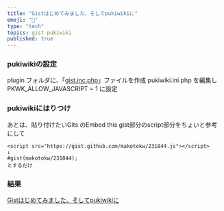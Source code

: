 ```yaml
---
title: "Gistはじめてみました、そしてpukiwikiに"
emoji: "📝"
type: "tech"
topics: gist pukiwiki
published: true
---
```


### pukiwikiの設定
plugin フォルダに、「[gist.inc.php](https://gist.github.com/makotokw/231844)」ファイルを作成
pukiwiki.ini.php を編集し PKWK_ALLOW_JAVASCRIPT = 1 に設定

### pukiwikiにはりつけ
あとは、貼り付けたいGits のEmbed this gist部分のscript部分をちょいと参考にして

```lang:text
<script src="https://gist.github.com/makotokw/231844.js"></script>
↓
#gist(makotokw/231844);
とするだけ
```

### 結果
[Gistはじめてみました、そしてpukiwikiに](http://www.sea-bird.org/pukiwiki/index.php?Gist%A4%CF%A4%B8%A4%E1%A4%C6%A4%DF%A4%DE%A4%B7%A4%BF%A1%A2%A4%BD%A4%B7%A4%C6pukiwiki%A4%CB)


